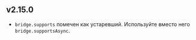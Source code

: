 ## v2.15.0

- `bridge.supports` помечен как устаревший. Используйте вместо него `bridge.supportsAsync`.
